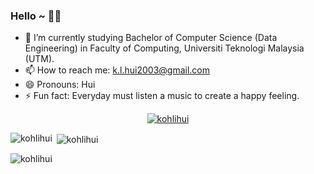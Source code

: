 ### Hello ~ 👋👋

- 🔭 I’m currently studying Bachelor of Computer Science (Data Engineering) in Faculty of Computing, Universiti Teknologi Malaysia (UTM).
- 📫 How to reach me: k.l.hui2003@gmail.com
- 😄 Pronouns: Hui
- ⚡ Fun fact: Everyday must listen a music to create a happy feeling.

<p align="center"> <a href="https://github.com/ryo-ma/github-profile-trophy"><img src="https://github-profile-trophy.vercel.app/?username=kohlihui" alt="kohlihui" /></a> </p>

<p><img align="left" src="https://github-readme-stats.vercel.app/api/top-langs?username=kohlihui&show_icons=true&locale=en&layout=compact" alt="kohlihui" /></p>

<p>&nbsp;<img align="center" src="https://github-readme-stats.vercel.app/api?username=kohlihui&show_icons=true&locale=en" alt="kohlihui" /></p>

<p><img align="center" src="https://github-readme-streak-stats.herokuapp.com/?user=kohlihui&" alt="kohlihui" /></p>
